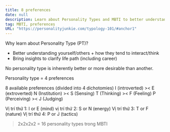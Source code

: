 ```yaml
---
title: 8 preferences
date: null
description: Learn about Personality Types and MBTI to better understand yourself and others, improve interactions, and gain insights for personal growth and career direction using four key preference pairs.
tag: MBTI, preferences
URL: "https://personalityjunkie.com/typology-101/#anchor1"
---
```


Why learn about Personality Type (PT)?

- Better understanding yourself/others + how they tend to interact/think
- Bring insights to clarify life path (including career)

No personality type is inherently better or more desirable than another.

Personality type = 4 preferences

8 available preferences (divided into 4 dichotomies)
I (introverted) >< E (extroverted)
N (Institution) >< S (Sensing)
T (Thinking) >< F (Feeling)
P (Perceiving) >< J (Judging)

Vị trí thứ 1: I or E (mind)
vị trí thứ 2: S or N (energy)
Vị trí thứ 3: T or F (nature)
Vị trí thứ 4: P or J (tactics)

> 2x2x2x2 = 16 personality types trong MBTI
